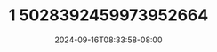 --- 
title: "1 5028392459973952664"
description: "  bokeh 1 5028392459973952664 durasi panjang    "
date: 2024-09-16T08:33:58-08:00
file_code: "m714fnfz7fwl"
draft: false
cover: "wlxv8b18o1nrdeyv.jpg"
tags: ["indo", "bokep-indo", "bokep-viral", "bokep-ig"]
length: 68
fld_id: "1482603"
foldername: "alisuyan"
categories: ["alisuyan"]
views: 0
---